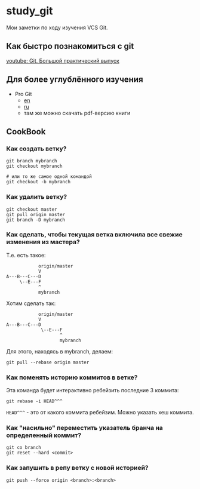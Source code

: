 # study_git
Мои заметки по ходу изучения VCS Git.

## Как быстро познакомиться с git
[youtube: Git. Большой практический выпуск](https://www.youtube.com/watch?v=SEvR78OhGtw)

## Для более углублённого изучения
  * Pro Git
    * [en](https://git-scm.com/book/en/v2)
    * [ru](https://git-scm.com/book/ru/v2)
    * там же можно скачать pdf-версию книги

## CookBook

### Как создать ветку?
```(bash)
git branch mybranch
git checkout mybranch

# или то же самое одной командой
git checkout -b mybranch
```

### Как удалить ветку?
```(bash)
git checkout master
git pull origin master
git branch -D mybranch
```

### Как сделать, чтобы текущая ветка включила все свежие изменения из мастера?
Т.е. есть такое:
```
            origin/master
            V
A---B---C---D
     \--E---F
            ^
            mybranch
```
Хотим сделать так:
```
            origin/master
            V
A---B---C---D
             \--E---F
                    ^
                    mybranch
```
Для этого, находясь в mybranch,  делаем:
```(bash)
git pull --rebase origin master
```

### Как поменять историю коммитов в ветке?
Эта команда будет интерактивно ребейзить последние 3 коммита:
```(bash)
git rebase -i HEAD^^^
```

```HEAD^^^``` - это от какого коммита ребейзим. Можно указать хеш коммита.

### Как "насильно" переместить указатель бранча на определенный коммит?
```(bash)
git co branch
git reset --hard <commit>
```

### Как запушить в репу ветку с новой историей?
```(bash)
git push --force origin <branch>:<branch>
```
